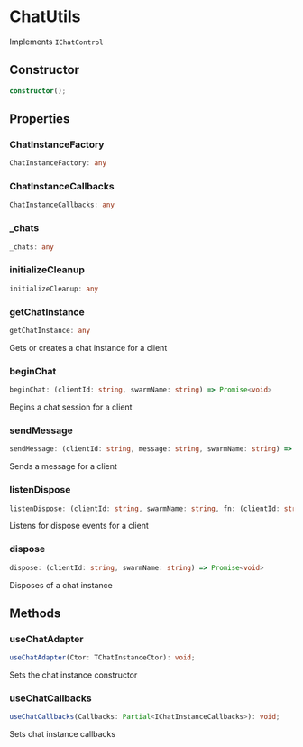 # ChatUtils

Implements `IChatControl`

## Constructor

```ts
constructor();
```

## Properties

### ChatInstanceFactory

```ts
ChatInstanceFactory: any
```

### ChatInstanceCallbacks

```ts
ChatInstanceCallbacks: any
```

### _chats

```ts
_chats: any
```

### initializeCleanup

```ts
initializeCleanup: any
```

### getChatInstance

```ts
getChatInstance: any
```

Gets or creates a chat instance for a client

### beginChat

```ts
beginChat: (clientId: string, swarmName: string) => Promise<void>
```

Begins a chat session for a client

### sendMessage

```ts
sendMessage: (clientId: string, message: string, swarmName: string) => Promise<string>
```

Sends a message for a client

### listenDispose

```ts
listenDispose: (clientId: string, swarmName: string, fn: (clientId: string) => void) => void
```

Listens for dispose events for a client

### dispose

```ts
dispose: (clientId: string, swarmName: string) => Promise<void>
```

Disposes of a chat instance

## Methods

### useChatAdapter

```ts
useChatAdapter(Ctor: TChatInstanceCtor): void;
```

Sets the chat instance constructor

### useChatCallbacks

```ts
useChatCallbacks(Callbacks: Partial<IChatInstanceCallbacks>): void;
```

Sets chat instance callbacks
